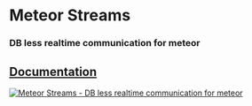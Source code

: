 Meteor Streams
=====
### DB less realtime communication for meteor

## [Documentation](http://arunoda.github.io/meteor-streams/)

[![Meteor Streams - DB less realtime communication for meteor](http://i.imgur.com/ZB3g3AK.png)](http://arunoda.github.io/meteor-streams/)
